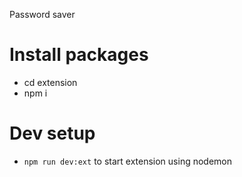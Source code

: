 Password saver

# Install packages
- cd extension
- npm i 

# Dev setup
- `npm run dev:ext` to start extension using nodemon 